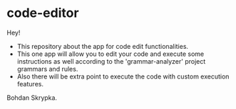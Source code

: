# code-editor
Hey!
- This repository about the app for code edit functionalities.
- This one app will allow you to edit your code and execute some instructions as well according to the 'grammar-analyzer' project grammars and rules.
- Also there will be extra point to execute the code with custom execution features.

Bohdan Skrypka.

